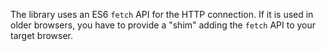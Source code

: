 The library uses an ES6 `fetch` API for the HTTP connection. If it is used in older browsers,
you have to provide a "shim" adding the `fetch` API to your target browser.
